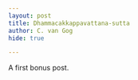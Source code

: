 ```yaml
---
layout: post
title: Dhammacakkappavattana-sutta
author: C. van Gog
hide: true

---
```

A first bonus post.
